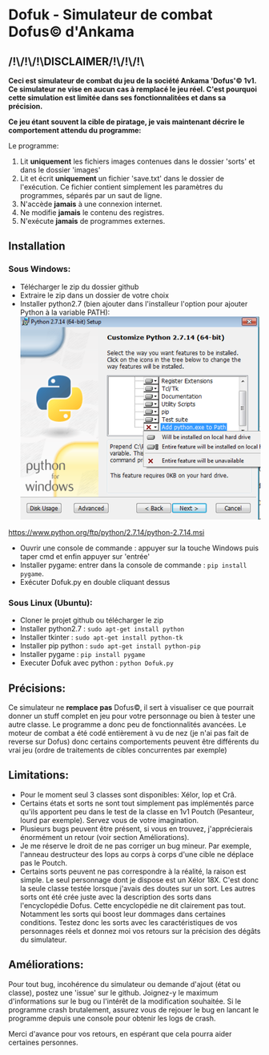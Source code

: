 # Dofuk - Simulateur de combat Dofus© d'Ankama

## /!\\/!\\/!\\DISCLAIMER/!\\/!\\/!\\
**Ceci est simulateur de combat du jeu de la société Ankama 'Dofus'© 1v1. Ce simulateur ne vise en aucun cas à remplacé le jeu réel.
C'est pourquoi cette simulation est limitée dans ses fonctionnalitées et dans sa précision.**

**Ce jeu étant souvent la cible de piratage, je vais maintenant décrire le comportement attendu du programme:**

Le programme:
1. Lit **uniquement** les fichiers images contenues dans le dossier 'sorts' et dans le dossier 'images'
2. Lit et écrit **uniquement** un fichier 'save.txt' dans le dossier de l'exécution. Ce fichier contient simplement les paramètres du programmes, séparés par un saut de ligne.
3. N'accède **jamais** à une connexion internet.
4. Ne modifie **jamais** le contenu des registres.
5. N'exécute **jamais** de programmes externes.


## Installation
### Sous Windows:
* Télécharger le zip du dossier github
* Extraire le zip dans un dossier de votre choix
* Installer python2.7 (bien ajouter dans l'installeur l'option pour ajouter Python à la variable PATH):
![Capture1](https://github.com/fbarre96/Dofuk/raw/master/Documentation/capture_python.png)

https://www.python.org/ftp/python/2.7.14/python-2.7.14.msi
* Ouvrir une console de commande : appuyer sur la touche Windows puis taper cmd et enfin appuyer sur 'entrée'
* Installer pygame: entrer dans la console de commande : `pip install pygame`.
* Exécuter Dofuk.py en double cliquant dessus

### Sous Linux (Ubuntu):
* Cloner le projet github ou télécharger le zip
* Installer python2.7 : `sudo apt-get install python`
* Installer tkinter : `sudo apt-get install python-tk`
* Installer pip python : `sudo apt-get install python-pip`
* Installer pygame : `pip install pygame`
* Executer Dofuk avec python : `python Dofuk.py`

## Précisions:
Ce simulateur ne **remplace pas** Dofus©, il sert à visualiser ce que pourrait donner un stuff complet en jeu pour votre personnage ou bien à tester une autre classe. Le programme a donc peu de fonctionnalités avancées.
Le moteur de combat a été codé entièrement à vu de nez (je n'ai pas fait de reverse sur Dofus) donc certains comportements peuvent être différents du vrai jeu (ordre de traitements de cibles concurrentes par exemple)

## Limitations:
* Pour le moment seul 3 classes sont disponibles: Xélor, Iop et Crâ.
* Certains états et sorts ne sont tout simplement pas implémentés parce qu'ils apportent peu dans le test de la classe en 1v1 Poutch (Pesanteur, lourd par exemple). Servez vous de votre imagination.
* Plusieurs bugs peuvent être présent, si vous en trouvez, j'apprécierais énormément un retour (voir section Améliorations).
* Je me réserve le droit de ne pas corriger un bug mineur. Par exemple, l'anneau destructeur des Iops au corps à corps d'une cible ne déplace pas le Poutch.
* Certains sorts peuvent ne pas correspondre à la réalité, la raison est simple. Le seul personnage dont je dispose est un Xélor 18X. C'est donc la seule classe testée lorsque j'avais des doutes sur un sort. Les autres sorts ont été crée juste avec la description des sorts dans l'encyclopédie Dofus. Cette encyclopédie ne dit clairement pas tout. Notamment les sorts qui boost leur dommages dans certaines conditions. Testez donc les sorts avec les caractéristiques de vos personnages réels et donnez moi vos retours sur la précision des dégâts du simulateur.


## Améliorations:
Pour tout bug, incohérence du simulateur ou demande d'ajout (état ou classe), postez une 'issue' sur le github. Joignez-y le maximum d'informations sur le bug ou l'intérêt de la modification souhaitée.
Si le programme crash brutalement, assurez vous de rejouer le bug en lancant le programme depuis une console pour obtenir les logs de crash.

Merci d'avance pour vos retours, en espérant que cela pourra aider certaines personnes.
